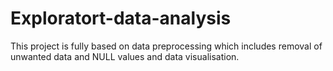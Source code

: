 # Exploratort-data-analysis
This project is fully based on data preprocessing which includes removal of unwanted data and NULL values and data visualisation.
